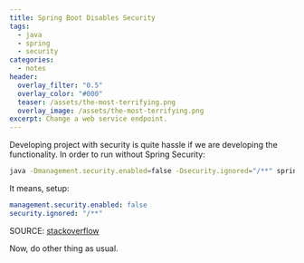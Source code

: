 ```yaml
---
title: Spring Boot Disables Security
tags:
  - java
  - spring
  - security
categories:
  - notes
header:
  overlay_filter: "0.5"
  overlay_color: "#000"
  teaser: /assets/the-most-terrifying.png
  overlay_image: /assets/the-most-terrifying.png
excerpt: Change a web service endpoint.
---
```

Developing project with security is quite hassle if we are developing the functionality. In order to run without Spring Security:

```bash
java -Dmanagement.security.enabled=false -Dsecurity.ignored="/**" springboot-app.jar
```

It means, setup:

```yaml
management.security.enabled: false
security.ignored: "/**"
```

SOURCE:
[stackoverflow](https://stackoverflow.com/questions/23894010/spring-boot-security-disable-security)

Now, do other thing as usual.
